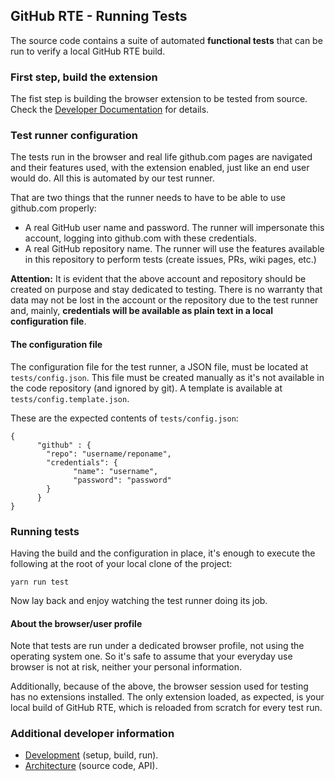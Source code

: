 ## GitHub RTE - Running Tests

The source code contains a suite of automated **functional tests** that can be run to verify a local GitHub RTE build.

### First step, build the extension

The fist step is building the browser extension to be tested from source. Check the [Developer Documentation](../dev/README.md) for details.

### Test runner configuration

The tests run in the browser and real life github.com pages are navigated and their features used, with the extension enabled, just like an end user would do. All this is automated by our test runner.

That are two things that the runner needs to have to be able to use github.com properly:

*   A real GitHub user name and password. The runner will impersonate this account, logging into github.com with these credentials.
*   A real GitHub repository name. The runner will use the features available in this repository to perform tests (create issues, PRs, wiki pages, etc.)

**Attention:** It is evident that the above account and repository should be created on purpose and stay dedicated to testing. There is no warranty that data may not be lost in the account or the repository due to the test runner and, mainly, **credentials will be available as plain text in a local configuration file**.

#### The configuration file

The configuration file for the test runner, a JSON file, must be located at `tests/config.json`. This file must be created manually as it's not available in the code repository (and ignored by git). A template is available at `tests/config.template.json`.

These are the expected contents of `tests/config.json`:

```plaintext
{
      "github" : {
        "repo": "username/reponame",
        "credentials": {
              "name": "username",
              "password": "password"
        }
      }
}
```

### Running tests

Having the build and the configuration in place, it's enough to execute the following at the root of your local clone of the project:

```plaintext
yarn run test
```

Now lay back and enjoy watching the test runner doing its job.

#### About the browser/user profile

Note that tests are run under a dedicated browser profile, not using the operating system one. So it's safe to assume that your everyday use browser is not at risk, neither your personal information.

Additionally, because of the above, the browser session used for testing has no extensions installed. The only extension loaded, as expected, is your local build of GitHub RTE, which is reloaded from scratch for every test run.

### Additional developer information

*   [Development](../dev/README.md) (setup, build, run).
*   [Architecture](../src/README.md) (source code, API).
